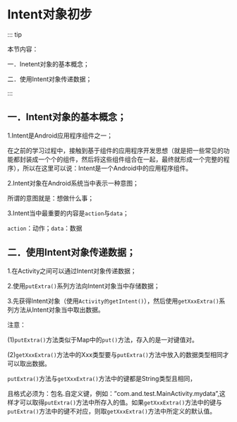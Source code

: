 # Intent对象初步

::: tip

本节内容：

一．Inetent对象的基本概念；

二．使用Intent对象传递数据；

:::

## 一．Intent对象的基本概念；

1.Intent是Android应用程序组件之一；

在之前的学习过程中，接触到基于组件的应用程序开发思想（就是把一些常见的功能都封装成一个个的组件，然后将这些组件组合在一起，最终就形成一个完整的程序），所以在这里可以说：Intent是一个Android中的应用程序组件。

2.Intent对象在Android系统当中表示一种意图；

所谓的意图就是：想做什么事；

3.Intent当中最重要的内容是`action`与`data`；

`action`：动作；`data`：数据

## 二．使用Intent对象传递数据；

1.在Activity之间可以通过Intent对象传递数据；

2.使用`putExtra()`系列方法向Intent对象当中存储数据；

3.先获得Intent对象（使用`Activity的getIntent()`），然后使用`getXxxExtra()`系列方法从Intent对象当中取出数据。

注意：

(1)`putExtra()`方法类似于Map中的`put()`方法，存入的是一对键值对。

(2)`getXxxExtra()`方法中的Xxx类型要与`putExtra()`方法中放入的数据类型相同才可以取出数据。

`putExtra()`方法与`getXxxExtra()`方法中的键都是String类型且相同，

且格式必须为：包名.自定义键，例如：”com.and.test.MainActivity.mydata”,这样才可以取得`putExtra()`方法中所存入的值。如果`getXxxExtra()`方法中的键与`putExtra()`方法中的键不对应，则取`getXxxExtra()`方法中所定义的默认值。